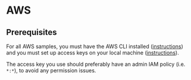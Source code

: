 # AWS

## Prerequisites

For all AWS samples, you must have the AWS CLI installed ([instructions](https://docs.aws.amazon.com/cli/latest/userguide/getting-started-install.html)) and you must set up access keys on your local machine ([instructions](https://docs.aws.amazon.com/cli/latest/userguide/cli-configure-quickstart.html)).

The access key you use should preferably have an admin IAM policy (i.e. `*:*`), to avoid any permission issues.
